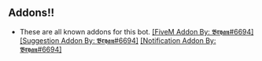 ## Addons!!
- These are all known addons for this bot.
[[FiveM Addon By: 𝕭𝖗𝖞𝖆𝖓#6694]](https://github.com/L3G3CLAN/discord.js-v13-FiveM-addon)
[[Suggestion Addon By: 𝕭𝖗𝖞𝖆𝖓#6694]](https://github.com/L3G3CLAN/suggestion-addon)
[[Notification Addon By: 𝕭𝖗𝖞𝖆𝖓#6694]](https://github.com/L3G3CLAN/notification-addon)

